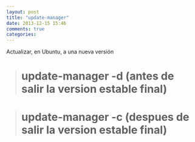 ```yaml
---
layout: post
title: "update-manager"
date: 2013-12-15 15:46
comments: true
categories: 
---
```

Actualizar, en Ubuntu, a una nueva versión

># update-manager -d   (antes de salir la version estable final)

># update-manager -c   (despues de salir la version estable final)

